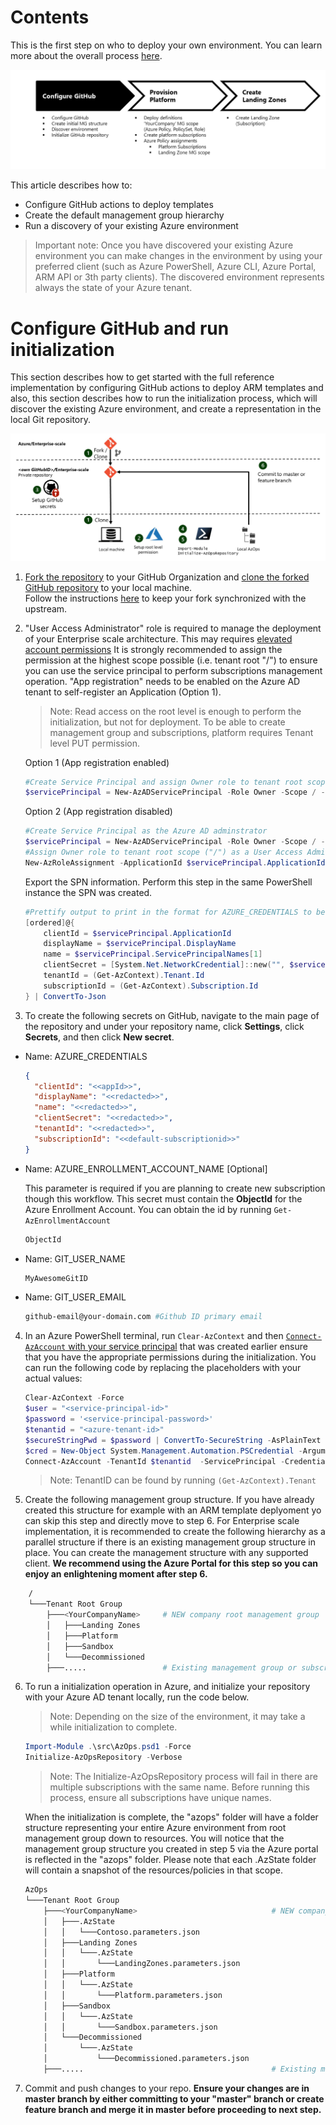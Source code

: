 
# Contents

This is the first step on who to deploy your own environment. You can learn more about the overall process [here](./Using-Reference-Implementation.md).

![Deploy your own environment process - step 1](./media/deploy-environment-step-1.png)

This article describes how to:

* Configure GitHub actions to deploy templates
* Create the default management group hierarchy
* Run a discovery of your existing Azure environment

> Important note: Once you have discovered your existing Azure environment you can make changes in the environment by using your preferred client (such as Azure PowerShell, Azure CLI, Azure Portal, ARM API or 3th party clients). The discovered environment represents always the state of your Azure tenant.

# Configure GitHub and run initialization

This section describes how to get started with the full reference implementation by configuring GitHub actions to deploy ARM templates and also, this section describes how to run the initialization process, which will discover the existing Azure environment, and create a representation in the local Git repository.

![Initialize AzOps process](./media/initialize-azops.png "Initialize AzOps process")

1. [Fork the repository](https://help.github.com/en/github/getting-started-with-github/fork-a-repo) to your GitHub Organization and [clone the forked GitHub repository](https://help.github.com/en/github/creating-cloning-and-archiving-repositories/cloning-a-repository) to your local machine.  
Follow the instructions [here](./Prerequisites.md/#sync-your-fork-with-upstream-repo) to keep your fork synchronized with the upstream.

2. "User Access Administrator" role is required to manage the deployment of your Enterprise scale architecture. This may requires [elevated account permissions](https://docs.microsoft.com/en-us/azure/role-based-access-control/elevate-access-global-admin) It is strongly recommended to assign the permission at the highest scope possible (i.e. tenant root "/") to ensure you can use the service principal to perform subscriptions management operation. "App registration" needs to be enabled on the Azure AD tenant to self-register an Application (Option 1).
    > Note: Read access on the root level is enough to perform the initialization, but not for deployment. To be able to create management group and subscriptions, platform requires Tenant level PUT permission.

    Option 1 (App registration enabled)

    ```powershell
    #Create Service Principal and assign Owner role to tenant root scope ("/")
    $servicePrincipal = New-AzADServicePrincipal -Role Owner -Scope / -DisplayName AzOps
    ```

    Option 2 (App registration disabled)

    ```powershell
    #Create Service Principal as the Azure AD adminstrator
    $servicePrincipal = New-AzADServicePrincipal -Role Owner -Scope / -DisplayName AzOps -SkipAssignment
    #Assign Owner role to tenant root scope ("/") as a User Access Adminstrator
    New-AzRoleAssignment -ApplicationId $servicePrincipal.ApplicationId -RoleDefinitionName Owner -Scope /
    ```

    Export the SPN information. Perform this step in the same PowerShell instance the SPN was created.

    ```powershell
    #Prettify output to print in the format for AZURE_CREDENTIALS to be able to copy in next step.
    [ordered]@{
        clientId = $servicePrincipal.ApplicationId
        displayName = $servicePrincipal.DisplayName
        name = $servicePrincipal.ServicePrincipalNames[1]
        clientSecret = [System.Net.NetworkCredential]::new("", $servicePrincipal.Secret).Password
        tenantId = (Get-AzContext).Tenant.Id
        subscriptionId = (Get-AzContext).Subscription.Id
    } | ConvertTo-Json
    ```

3. To create the following secrets on GitHub, navigate to the main page of the repository and under your repository name, click **Settings**, click **Secrets**, and then click **New secret**.

* Name: AZURE_CREDENTIALS

    ```json
    {
      "clientId": "<<appId>>",
      "displayName": "<<redacted>>",
      "name": "<<redacted>>",
      "clientSecret": "<<redacted>>",
      "tenantId": "<<redacted>>",
      "subscriptionId": "<<default-subscriptionid>>"
    }
    ```

* Name: AZURE_ENROLLMENT_ACCOUNT_NAME [Optional] 
  
    This parameter is required if you are planning to create new subscription though this workflow. This secret must contain the **ObjectId** for the Azure Enrollment Account. You can obtain the id by running ```Get-AzEnrollmentAccount```

    ```bash
    ObjectId
    ```

* Name: GIT_USER_NAME

    ```bash
    MyAwesomeGitID
    ```

* Name: GIT_USER_EMAIL

    ```bash
    github-email@your-domain.com #Github ID primary email
    ```

4. In an Azure PowerShell terminal, run `Clear-AzContext` and then [`Connect-AzAccount` with your service principal](https://docs.microsoft.com/en-us/powershell/azure/create-azure-service-principal-azureps?view=azps-3.6.1#sign-in-using-a-service-principal) that was created earlier ensure that you have the appropriate permissions during the initialization. You can run the following code by replacing the placeholders with your actual values:

    ```powershell
    Clear-AzContext -Force
    $user = "<service-principal-id>"
    $password = '<service-principal-password>'
    $tenantid = "<azure-tenant-id>"
    $secureStringPwd = $password | ConvertTo-SecureString -AsPlainText -Force
    $cred = New-Object System.Management.Automation.PSCredential -ArgumentList $user, $secureStringPwd
    Connect-AzAccount -TenantId $tenantid  -ServicePrincipal -Credential $cred
    ```

    > Note: TenantID can be found by running `(Get-AzContext).Tenant`

5. Create the following management group structure. If you have already created this structure for example with an ARM template deplyoment yo can skip this step and directly move to step 6. For Enterprise scale implementation, it is recommended to create the following hierarchy as a parallel structure if there is an existing management group structure in place. You can create the management structure with any supported client. __We recommend using the Azure Portal for this step so you can enjoy an enlightening moment after step 6.__

  ```bash
      /
      └───Tenant Root Group
          ├───<YourCompanyName>     # NEW company root management group
          │   ├───Landing Zones
          │   ├───Platform
          │   ├───Sandbox
          │   └───Decommissioned
          ├───.....                 # Existing management group or subscription
  ```

6. To run a initialization operation in Azure, and initialize your repository with your Azure AD tenant locally, run the code below.
   >Note: Depending on the size of the environment, it may take a while initialization to complete.

    ```powershell
    Import-Module .\src\AzOps.psd1 -Force
    Initialize-AzOpsRepository -Verbose
    ```

    >Note: The Initialize-AzOpsRepository process will fail in there are multiple subscriptions with the same name. Before running this process, ensure all subscriptions have unique names.

    When the initialization is complete, the "azops" folder will have a folder structure representing your entire Azure environment from root management group down to resources. You will notice that the management group structure you created in step 5 via the Azure portal is reflected in the "azops" folder. Please note that each .AzState folder will contain a snapshot of the resources/policies in that scope.

    ```bash
    AzOps
    └───Tenant Root Group
        ├───<YourCompanyName>                              # NEW company root management group
        │   ├───.AzState
        │   │   └───Contoso.parameters.json
        │   ├───Landing Zones
        │   │   └───.AzState
        │   │       └───LandingZones.parameters.json
        │   ├───Platform
        │   │   └───.AzState
        │   │       └───Platform.parameters.json
        │   ├───Sandbox
        │   │   └───.AzState
        │   │       └───Sandbox.parameters.json
        │   └───Decommissioned
        │       └───.AzState
        │           └───Decommissioned.parameters.json
        ├───.....                                          # Existing management group or subscription structure
    ```

7. Commit and push changes to your repo. **Ensure your changes are in master branch by either committing to your "master" branch or create feature branch and merge it in master before proceeding to next step.**
